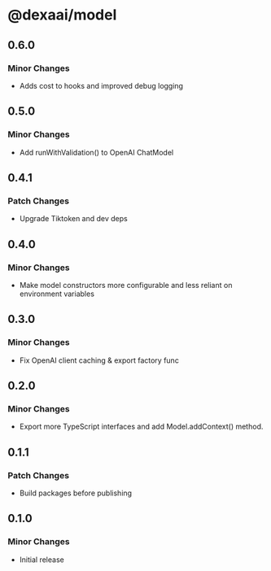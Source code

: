 # @dexaai/model

## 0.6.0

### Minor Changes

- Adds cost to hooks and improved debug logging

## 0.5.0

### Minor Changes

- Add runWithValidation() to OpenAI ChatModel

## 0.4.1

### Patch Changes

- Upgrade Tiktoken and dev deps

## 0.4.0

### Minor Changes

- Make model constructors more configurable and less reliant on environment variables

## 0.3.0

### Minor Changes

- Fix OpenAI client caching & export factory func

## 0.2.0

### Minor Changes

- Export more TypeScript interfaces and add Model.addContext() method.

## 0.1.1

### Patch Changes

- Build packages before publishing

## 0.1.0

### Minor Changes

- Initial release
